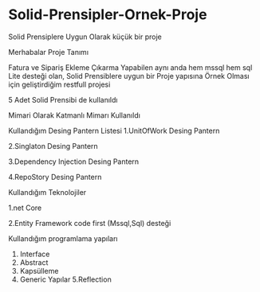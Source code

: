 # Solid-Prensipler-Ornek-Proje
Solid Prensiplere Uygun Olarak küçük bir proje

Merhabalar 
Proje Tanımı

Fatura ve Sipariş  Ekleme Çıkarma Yapabilen aynı anda hem mssql hem sql Lite desteği olan, Solid Prensiblere uygun bir Proje yapısına Örnek Olması için geliştirdiğim  restfull projesi

5 Adet Solid Prensibi de kullanıldı

Mimari Olarak Katmanlı Mimarı Kullanıldı 

Kullandığım Desing Pantern Listesi
1.UnitOfWork Desing Pantern

2.Singlaton Desing Pantern

3.Dependency Injection Desing Pantern

4.RepoStory Desing Pantern

Kullandığım Teknolojiler

1.net Core

2.Entity Framework code first (Mssql,Sql) desteği

Kullandığım programlama yapıları
1. Interface
2. Abstract
3. Kapsülleme
4. Generic Yapılar
5.Reflection
